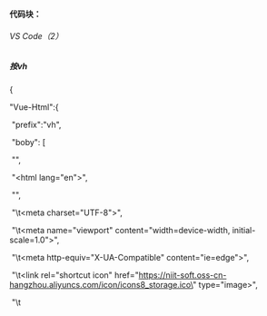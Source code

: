 #### 代码块：<!DOCTYPE html>

###### VS Code（2）

##### 按vh

{

  "Vue-Html":{

​    "prefix":"vh",

​    "boby": [

​      "<!DOCTYPE html>",

​      "<html lang=\"en\">",

​      "<head>",

​      "\t<meta charset=\"UTF-8\">",

​      "\t<meta name=\"viewport\" content=\"width=device-width, initial-scale=1.0\">",

​      "\t<meta http-equiv=\"X-UA-Compatible\" content=\"ie=edge\">",

​      "\t<link rel=\"shortcut icon\" href=\"https://niit-soft.oss-cn-hangzhou.aliyuncs.com/icon/icons8_storage.ico\" type=\"image>",

​      "\t<title>Document<title>",

​      "\t<script src=\"https://cdn.jsdelivr.net/npm/vue/dist/vue.js\"></script>",

​      "</head>\n",

​      "<body>",

​      "\t<div id=\"app\">$1<div>",

​      "\t<script>",

​      "\t\tvar vm =new Vue({",

​      "\t\t\tel: '#app',",

​      "\t\t\tdata: {}",

​      "\t\t\tmethods: {}",

​      "\t\t});",

​      "\t</script>",

​      "</boby>",

​      "</html>"

​    ],

​    "description": "快速创建在html5编写的vue模板"

​    }

}